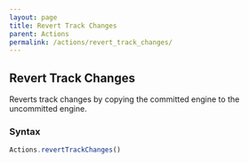 ```yaml
---
layout: page
title: Revert Track Changes
parent: Actions
permalink: /actions/revert_track_changes/
---
```


## Revert Track Changes

Reverts track changes by copying the committed engine to the uncommitted engine.

### Syntax

```js
Actions.revertTrackChanges()
```
